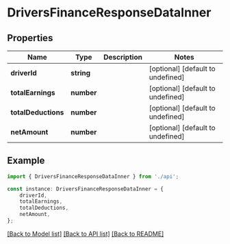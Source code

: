 # DriversFinanceResponseDataInner


## Properties

Name | Type | Description | Notes
------------ | ------------- | ------------- | -------------
**driverId** | **string** |  | [optional] [default to undefined]
**totalEarnings** | **number** |  | [optional] [default to undefined]
**totalDeductions** | **number** |  | [optional] [default to undefined]
**netAmount** | **number** |  | [optional] [default to undefined]

## Example

```typescript
import { DriversFinanceResponseDataInner } from './api';

const instance: DriversFinanceResponseDataInner = {
    driverId,
    totalEarnings,
    totalDeductions,
    netAmount,
};
```

[[Back to Model list]](../README.md#documentation-for-models) [[Back to API list]](../README.md#documentation-for-api-endpoints) [[Back to README]](../README.md)
